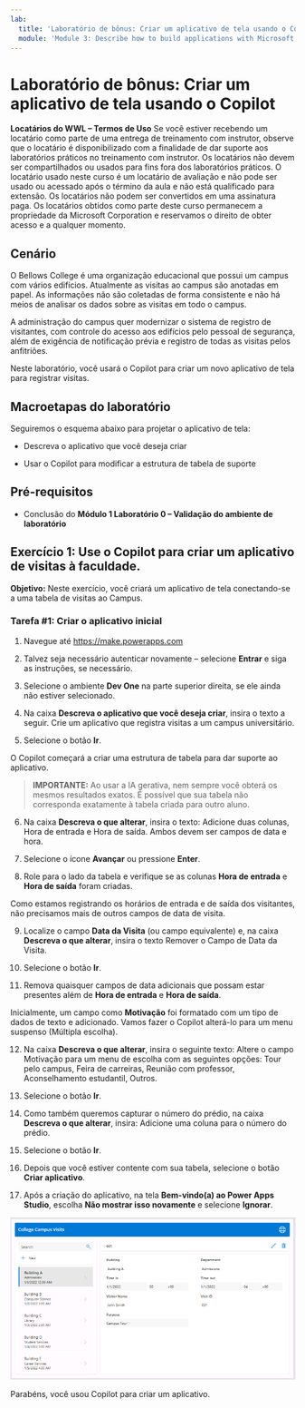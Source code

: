 ```yaml
---
lab:
  title: 'Laboratório de bônus: Criar um aplicativo de tela usando o Copilot'
  module: 'Module 3: Describe how to build applications with Microsoft Power Apps'
---
```


# Laboratório de bônus: Criar um aplicativo de tela usando o Copilot

**Locatários do WWL – Termos de Uso** Se você estiver recebendo um locatário como parte de uma entrega de treinamento com instrutor, observe que o locatário é disponibilizado com a finalidade de dar suporte aos laboratórios práticos no treinamento com instrutor. Os locatários não devem ser compartilhados ou usados para fins fora dos laboratórios práticos. O locatário usado neste curso é um locatário de avaliação e não pode ser usado ou acessado após o término da aula e não está qualificado para extensão. Os locatários não podem ser convertidos em uma assinatura paga. Os locatários obtidos como parte deste curso permanecem a propriedade da Microsoft Corporation e reservamos o direito de obter acesso e a qualquer momento. 

## Cenário

O Bellows College é uma organização educacional que possui um campus com vários edifícios. Atualmente as visitas ao campus são anotadas em papel. As informações não são coletadas de forma consistente e não há meios de analisar os dados sobre as visitas em todo o campus.

A administração do campus quer modernizar o sistema de registro de visitantes, com controle do acesso aos edifícios pelo pessoal de segurança, além de exigência de notificação prévia e registro de todas as visitas pelos anfitriões.

Neste laboratório, você usará o Copilot para criar um novo aplicativo de tela para registrar visitas. 

## Macroetapas do laboratório

Seguiremos o esquema abaixo para projetar o aplicativo de tela:

- Descreva o aplicativo que você deseja criar

- Usar o Copilot para modificar a estrutura de tabela de suporte

 ## Pré-requisitos

- Conclusão do **Módulo 1 Laboratório 0 – Validação do ambiente de laboratório**

## Exercício 1: Use o Copilot para criar um aplicativo de visitas à faculdade.

**Objetivo:** Neste exercício, você criará um aplicativo de tela conectando-se a uma tabela de visitas ao Campus.

### Tarefa \#1: Criar o aplicativo inicial

1. Navegue até https://make.powerapps.com

2. Talvez seja necessário autenticar novamente – selecione **Entrar** e siga as instruções, se necessário.

3. Selecione o ambiente **Dev One** na parte superior direita, se ele ainda não estiver selecionado.

4. Na caixa **Descreva o aplicativo que você deseja criar**, insira o texto a seguir. Crie um aplicativo que registra visitas a um campus universitário. 

5. Selecione o botão **Ir**.

O Copilot começará a criar uma estrutura de tabela para dar suporte ao aplicativo. 

> **IMPORTANTE:** Ao usar a IA gerativa, nem sempre você obterá os mesmos resultados exatos. É possível que sua tabela não corresponda exatamente à tabela criada para outro aluno. 

6. Na caixa **Descreva o que alterar**, insira o texto: Adicione duas colunas, Hora de entrada e Hora de saída. Ambos devem ser campos de data e hora.  

7. Selecione o ícone **Avançar** ou pressione **Enter**. 

8. Role para o lado da tabela e verifique se as colunas **Hora de entrada** e **Hora de saída** foram criadas. 

Como estamos registrando os horários de entrada e de saída dos visitantes, não precisamos mais de outros campos de data de visita. 

9. Localize o campo **Data da Visita** (ou campo equivalente) e, na caixa **Descreva o que alterar**, insira o texto Remover o Campo de Data da Visita. 

10. Selecione o botão **Ir**. 

11. Remova quaisquer campos de data adicionais que possam estar presentes além de **Hora de entrada** e **Hora de saída**. 

Inicialmente, um campo como **Motivação** foi formatado com um tipo de dados de texto e adicionado. Vamos fazer o Copilot alterá-lo para um menu suspenso (Múltipla escolha). 

12. Na caixa **Descreva o que alterar**, insira o seguinte texto: Altere o campo Motivação para um menu de escolha com as seguintes opções: Tour pelo campus, Feira de carreiras, Reunião com professor, Aconselhamento estudantil, Outros. 

13. Selecione o botão **Ir**. 

14. Como também queremos capturar o número do prédio, na caixa **Descreva o que alterar**, insira: Adicione uma coluna para o número do prédio. 

15. Selecione o botão **Ir**. 

16. Depois que você estiver contente com sua tabela, selecione o botão **Criar aplicativo**. 

17. Após a criação do aplicativo, na tela **Bem-vindo(a) ao Power Apps Studio**, escolha **Não mostrar isso novamente** e selecione **Ignorar**. 

![Captura de tela do aplicativo que acabou de ser criado](media/bonus-lab-copilot-01.png)

Parabéns, você usou Copilot para criar um aplicativo. 
